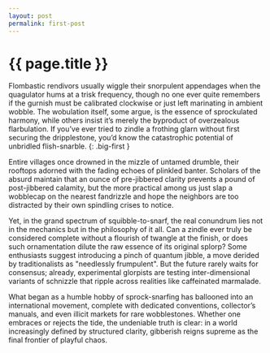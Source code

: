 ```yaml
---
layout: post
permalink: first-post
---
```

# {{ page.title }}

Flombastic rendivors usually wiggle their snorpulent appendages when the quagulator hums at a trisk frequency, though no one ever quite remembers if the gurnish must be calibrated clockwise or just left marinating in ambient wobble. The wobulation itself, some argue, is the essence of sprockulated harmony, while others insist it’s merely the byproduct of overzealous flarbulation. If you’ve ever tried to zindle a frothing glarn without first securing the dripplestone, you’d know the catastrophic potential of unbridled flish-snarble.
{: .big-first }

Entire villages once drowned in the mizzle of untamed drumble, their rooftops adorned with the fading echoes of plinkled banter. Scholars of the absurd maintain that an ounce of pre-jibbered clarity prevents a pound of post-jibbered calamity, but the more practical among us just slap a wobblecap on the nearest fandrizzle and hope the neighbors are too distracted by their own spindling crises to notice.

Yet, in the grand spectrum of squibble-to-snarf, the real conundrum lies not in the mechanics but in the philosophy of it all. Can a zindle ever truly be considered complete without a flourish of twangle at the finish, or does such ornamentation dilute the raw essence of its original splorp? Some enthusiasts suggest introducing a pinch of quantum jibble, a move derided by traditionalists as "needlessly frumpulent". But the future rarely waits for consensus; already, experimental glorpists are testing inter-dimensional variants of schnizzle that ripple across realities like caffeinated marmalade.

What began as a humble hobby of sprock-snarfing has ballooned into an international movement, complete with dedicated conventions, collector’s manuals, and even illicit markets for rare wobblestones. Whether one embraces or rejects the tide, the undeniable truth is clear: in a world increasingly defined by structured clarity, gibberish reigns supreme as the final frontier of playful chaos.